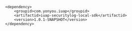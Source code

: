 	<dependency>
		<groupid>com.yonyou.iuap</groupid>
    	<artifactid>iuap-securitylog-local-sdk</artifactid>
    	<version>1.0.1-SNAPSHOT</version>
	</dependency>
